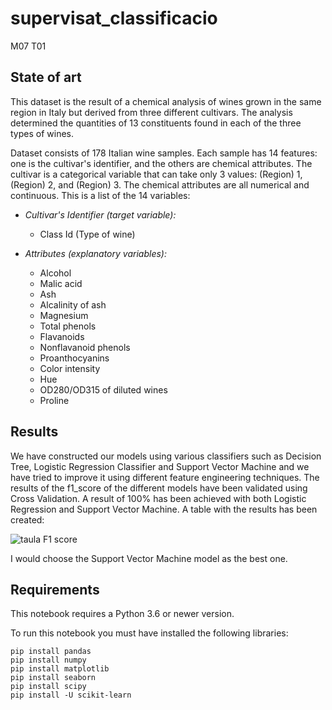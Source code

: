 # supervisat_classificacio
M07 T01


## State of art

This dataset is the result of a chemical analysis of wines grown in the same region in Italy but derived from three different cultivars. The analysis determined the quantities of 13 constituents found in each of the three types of wines.

Dataset consists of 178 Italian wine samples. Each sample has 14 features: one is the cultivar's identifier, and the others are chemical attributes. The cultivar is a categorical variable that can take only 3 values: (Region) 1, (Region) 2, and (Region) 3. The chemical attributes are all numerical and continuous. This is a list of the 14 variables:

* *Cultivar's Identifier (target variable):*


  * Class Id (Type of wine)



* *Attributes (explanatory variables):*

  * Alcohol
  * Malic acid
  * Ash
  * Alcalinity of ash
  * Magnesium
  * Total phenols
  * Flavanoids
  * Nonflavanoid phenols
  * Proanthocyanins
  * Color intensity
  * Hue
  * OD280/OD315 of diluted wines
  * Proline


## Results

We have constructed our models using various classifiers such as Decision Tree, Logistic Regression Classifier and Support Vector Machine and we have tried to improve it using different feature engineering techniques. The results of the f1_score of the different models have been validated using Cross Validation. A result of 100% has been achieved with both Logistic Regression and Support Vector Machine. A table with the results has been created:

![taula F1 score](https://user-images.githubusercontent.com/104349352/179922661-169c7ef4-51fc-4baf-92cb-991ee67866d1.PNG)

I would choose the Support Vector Machine model as the best one.

## Requirements

This notebook requires a Python 3.6 or newer version.

To run this notebook you must have installed the following libraries:

    pip install pandas
    pip install numpy
    pip install matplotlib
    pip install seaborn
    pip install scipy
    pip install -U scikit-learn
